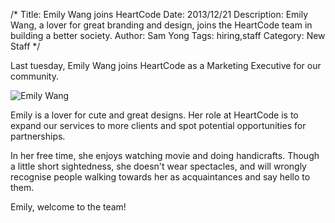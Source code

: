 /*
Title: Emily Wang joins HeartCode
Date: 2013/12/21
Description: Emily Wang, a lover for great branding and design, joins the HeartCode team in building a better society.
Author: Sam Yong
Tags: hiring,staff
Category: New Staff
*/

Last tuesday, Emily Wang joins HeartCode as a Marketing Executive for our community. 

![Emily Wang](http://i.imgur.com/fEswAeg.jpg)

Emily is a lover for cute and great designs. Her role at HeartCode is to expand our services to more clients and spot potential opportunities for partnerships.

In her free time, she enjoys watching movie and doing handicrafts. Though a little short sightedness, she doesn't wear spectacles, and will wrongly recognise people walking towards her as acquaintances and say hello to them. 

Emily, welcome to the team!